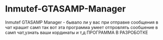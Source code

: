 # Inmutef-GTASAMP-Manager
Inmutef GTASAMP Manager - бывало ли у вас при отправке сообщения в чат крашит самп так вот эта программа умеет отпровлять сообшение в самп чат,узнать ваши кординаты и т,д ПРОГРАММА В РАЗРОБОТКЕ
